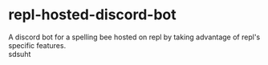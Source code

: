 # repl-hosted-discord-bot
A discord bot for a spelling bee hosted on repl by taking advantage of repl's specific features.  
sdsuht
